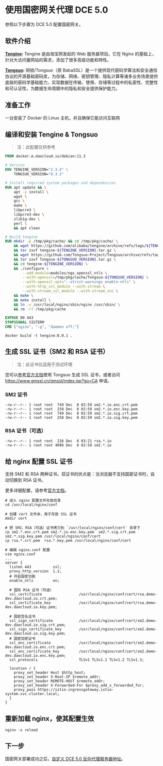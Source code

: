 # 使用国密网关代理 DCE 5.0

参照以下步骤为 DCE 5.0 配置国密网关。

## 软件介绍

**[Tengine](https://github.com/alibaba/tengine):** Tengine 是由淘宝网发起的 Web 服务器项目。它在 Nginx 的基础上，针对大访问量网站的需求，添加了很多高级功能和特性。

**[Tongsuo](https://github.com/Tongsuo-Project/Tongsuo):** 铜锁/Tongsuo（原 BabaSSL）是一个提供现代密码学算法和安全通信协议的开源基础密码库，为存储、网络、密钥管理、隐私计算等诸多业务场景提供底层的密码学基础能力，实现数据在传输、使用、存储等过程中的私密性、完整性和可认证性，为数据生命周期中的隐私和安全提供保护能力。

## 准备工作

一台安装了 Docker 的 Linux 主机，并且确保它能访问互联网

## 编译和安装 Tengine & Tongsuo

> 注：此配置仅供参考

```Dockerfile
FROM docker.m.daocloud.io/debian:11.3

# Version
ENV TENGINE_VERSION="2.3.4" \
    TONGSUO_VERSION="8.3.2"

# Install required system packages and dependencies
RUN apt update && \
    apt -y install \
    wget \
    gcc \
    make \
    libpcre3 \
    libpcre3-dev \
    zlib1g-dev \
    perl \
    && apt clean

# Build tengine
RUN mkdir -p /tmp/pkg/cache/ && cd /tmp/pkg/cache/ \
    && wget https://github.com/alibaba/tengine/archive/refs/tags/${TENGINE_VERSION}.tar.gz -O tengine-${TENGINE_VERSION}.tar.gz \
    && tar zxvf tengine-${TENGINE_VERSION}.tar.gz \
    && wget https://github.com/Tongsuo-Project/Tongsuo/archive/refs/tags/${TONGSUO_VERSION}.tar.gz -O Tongsuo-${TONGSUO_VERSION}.tar.gz \
    && tar zxvf Tongsuo-${TONGSUO_VERSION}.tar.gz \
    && cd tengine-${TENGINE_VERSION} \
    && ./configure \
        --add-module=modules/ngx_openssl_ntls \
        --with-openssl=/tmp/pkg/cache/Tongsuo-${TONGSUO_VERSION} \
        --with-openssl-opt="--strict-warnings enable-ntls" \
        --with-http_ssl_module --with-stream \
        --with-stream_ssl_module --with-stream_sni \
    && make \
    && make install \
    && ln -s /usr/local/nginx/sbin/nginx /usr/sbin/ \
    && rm -rf /tmp/pkg/cache

EXPOSE 80 443
STOPSIGNAL SIGTERM
CMD ["nginx", "-g", "daemon off;"]
```

```shell
docker build -t tengine:0.0.1 .
```

## 生成 SSL 证书（SM2 和 RSA 证书）

> 注：此证书仅适用于测试环境

您可以[参考官方文档](https://www.yuque.com/tsdoc/ts/xuxk18ckbtpgvfdi)使用 Tongsuo 生成 SSL 证书，或者访问 <https://www.gmssl.cn/gmssl/index.jsp?go=CA> 申请。

### SM2 证书

```shell
-rw-r--r-- 1 root root  749 Dec  8 02:59 sm2.*.io.enc.crt.pem
-rw-r--r-- 1 root root  258 Dec  8 02:59 sm2.*.io.enc.key.pem
-rw-r--r-- 1 root root  749 Dec  8 02:59 sm2.*.io.sig.crt.pem
-rw-r--r-- 1 root root  258 Dec  8 02:59 sm2.*.io.sig.key.pem
```

### RSA 证书（可选）

```shell
-rw-r--r-- 1 root root  216 Dec  8 03:21 rsa.*.io
-rw-r--r-- 1 root root 4096 Dec  8 02:59 sm2.*.io
```

## 给 nginx 配置 SSL 证书

支持 SM2 和 RSA 两种证书。双证书的优点是：当浏览器不支持国密证书时，自动切换到 RSA 证书。

更多详细配置，请参考[官方文档](https://www.yuque.com/tsdoc/ts/eziua1)。

```shell
# 进入 nginx 配置文件存放目录
cd /usr/local/nginx/conf

# 创建 cert 文件夹，用于存放 SSL 证书
mkdir cert

# 把 SM2、RSA（可选）证书拷贝到 `/usr/local/nginx/conf/cert` 目录下
cp sm2.*.enc.crt.pem sm2.*.io.enc.key.pem  sm2.*.sig.crt.pem  sm2.*.sig.key.pem /usr/local/nginx/conf/cert
cp rsa.*.crt.pem  rsa.*.key.pem /usr/local/nginx/conf/cert

# 编辑 nginx.conf 配置
vim nginx.conf
...
server {
  listen 443          ssl;
  proxy_http_version  1.1;
  # 开启国密功能
  enable_ntls         on;

  # 国际 RSA 证书（可选）
  ssl_certificate                 /usr/local/nginx/conf/cert/rsa.demo-dev.daocloud.io.crt.pem;
  ssl_certificate_key             /usr/local/nginx/conf/cert/rsa.demo-dev.daocloud.io.key.pem;

  # 国密签名证书
  ssl_sign_certificate            /usr/local/nginx/conf/cert/sm2.demo-dev.daocloud.io.sig.crt.pem;
  ssl_sign_certificate_key        /usr/local/nginx/conf/cert/sm2.demo-dev.daocloud.io.sig.key.pem;
  # 国密加密证书
  ssl_enc_certificate             /usr/local/nginx/conf/cert/sm2.demo-dev.daocloud.io.enc.crt.pem;
  ssl_enc_certificate_key         /usr/local/nginx/conf/cert/sm2.demo-dev.daocloud.io.enc.key.pem;
  ssl_protocols                   TLSv1 TLSv1.1 TLSv1.2 TLSv1.3;

  location / {
    proxy_set_header Host $http_host;
    proxy_set_header X-Real-IP $remote_addr;
    proxy_set_header REMOTE-HOST $remote_addr;
    proxy_set_header X-Forwarded-For $proxy_add_x_forwarded_for;
    proxy_pass https://istio-ingressgateway.istio-system.svc.cluster.local;
  }
}
```

## 重新加载 nginx，使其配置生效

```shell
nginx -s reload
```

## 下一步

国密网关部署成功之后，[自定义 DCE 5.0 反向代理服务器地址](./reverseProxy.md)。
